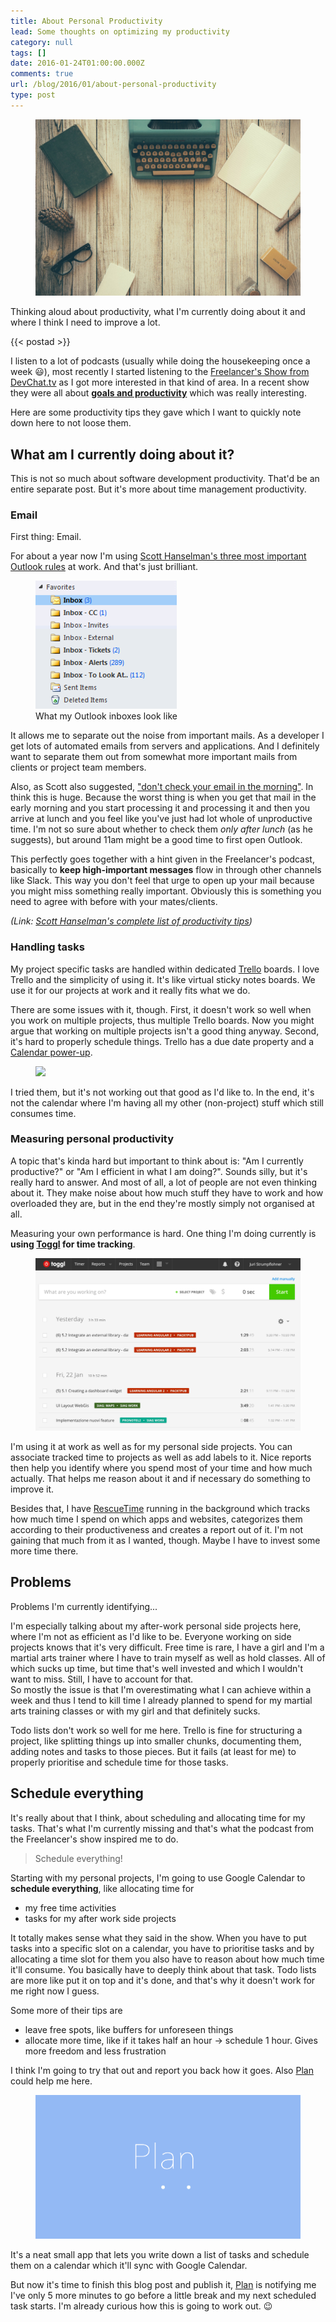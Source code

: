 ```yaml
---
title: About Personal Productivity
lead: Some thoughts on optimizing my productivity
category: null
tags: []
date: 2016-01-24T01:00:00.000Z
comments: true
url: /blog/2016/01/about-personal-productivity
type: post
---
```


<figure class="image--full">
    <img src="/blog/assets/imgs/productivity-bg.jpg">
</figure>

<div class="article-intro">
	Thinking aloud about productivity, what I'm currently doing about it and where I think I need to improve a lot.
</div>

{{< postad >}}

I listen to a lot of podcasts (usually while doing the housekeeping once a week :smiley:), most recently I started listening to the [Freelancer's Show from DevChat.tv](https://devchat.tv/freelancers) as I got more interested in that kind of area. In a recent show they were all about [**goals and productivity**](https://devchat.tv/freelancers/184-fs-goals-and-productivity) which was really interesting.

Here are some productivity tips they gave which I want to quickly note down here to not loose them.

## What am I currently doing about it?

This is not so much about software development productivity. That'd be an entire separate post. But it's more about time management productivity.

### Email

First thing: Email. 

For about a year now I'm using [Scott Hanselman's three most important Outlook rules](http://www.hanselman.com/blog/TheThreeMostImportantOutlookRulesForProcessingMail.aspx) at work. And that's just brilliant. 

<figure class="image--left">
		<img src="/blog/assets/imgs/productivity-outlookrules.png" />
	<figcaption>What my Outlook inboxes look like</figcaption>
</figure>

It allows me to separate out the noise from important mails. As a developer I get lots of automated emails from servers and applications. And I definitely want to separate them out from somewhat more important mails from clients or project team members.

Also, as Scott also suggested, ["don't check your email in the morning"](http://www.hanselman.com/blog/DontCheckYourEmailInTheMorning.aspx). In think this is huge. Because the worst thing is when you get that mail in the early morning and you start processing it and processing it and then you arrive at lunch and you feel like you've just had lot whole of unproductive time. I'm not so sure about whether to check them _only after lunch_ (as he suggests), but around 11am might be a good time to first open Outlook.

This perfectly goes together with a hint given in the Freelancer's podcast, basically to **keep high-important messages** flow in through other channels like Slack. This way you don't feel that urge to open up your mail because you might miss something really important. Obviously this is something you need to agree with before with your mates/clients.

_(Link: [Scott Hanselman's complete list of productivity tips](http://www.hanselman.com/blog/ScottHanselmansCompleteListOfProductivityTips.aspx))_

### Handling tasks

My project specific tasks are handled within dedicated [Trello](https://trello.com/) boards. I love Trello and the simplicity of using it. It's like virtual sticky notes boards. We use it for our projects at work and it really fits what we do.

There are some issues with it, though. First, it doesn't work so well when you work on multiple projects, thus multiple Trello boards. Now you might argue that working on multiple projects isn't a good thing anyway. Second, it's hard to properly schedule things. Trello has a due date property and a [Calendar power-up](http://blog.trello.com/introducing-power-ups-calendar-card-aging-and-more/). 

<figure class="image--medium">
    <a href="http://blog.trello.com/wp-content/uploads/2013/08/cal-month.png" class="image--zoom">
        <img src="http://blog.trello.com/wp-content/uploads/2013/08/cal-month.png">
    </a>
</figure>

I tried them, but it's not working out that good as I'd like to. In the end, it's not the calendar where I'm having all my other (non-project) stuff which still consumes time.

### Measuring personal productivity

A topic that's kinda hard but important to think about is: "Am I currently productive?" or "Am I efficient in what I am doing?". Sounds silly, but it's really hard to answer. And most of all, a lot of people are not even thinking about it. They make noise about how much stuff they have to work and how overloaded they are, but in the end they're mostly simply not organised at all.

Measuring your own performance is hard. One thing I'm doing currently is **using [Toggl](https://www.toggl.com/) for time tracking**. 

<figure class="image--medium">
    <a href="/blog/assets/imgs/productivity-toggl.png" class="image--zoom">
        <img src="/blog/assets/imgs/productivity-toggl.png">
    </a>
</figure>

I'm using it at work as well as for my personal side projects. You can associate tracked time to projects as well as add labels to it. Nice reports then help you identify where you spend most of your time and how much actually. That helps me reason about it and if necessary do something to improve it.

Besides that, I have [RescueTime](https://www.rescuetime.com) running in the background which tracks how much time I spend on which apps and websites, categorizes them according to their productiveness and creates a report out of it. I'm not gaining that much from it as I wanted, though. Maybe I have to invest some more time there.

## Problems

Problems I'm currently identifying...

I'm especially talking about my after-work personal side projects here, where I'm not as efficient as I'd like to be. Everyone working on side projects knows that it's very difficult. Free time is rare, I have a girl and I'm a martial arts trainer where I have to train myself as well as hold classes. All of which sucks up time, but time that's well invested and which I wouldn't want to miss. Still, I have to  account for that.   
So mostly the issue is that I'm overestimating what I can achieve within a week and thus I tend to kill time I already planned to spend for my martial arts training classes or with my girl and that definitely sucks.

Todo lists don't work so well for me here. Trello is fine for structuring a project, like splitting things up into smaller chunks, documenting them, adding notes and tasks to those pieces. But it fails (at least for me) to properly prioritise and schedule time for those tasks.

## Schedule everything

It's really about that I think, about scheduling and allocating time for my tasks. That's what I'm currently missing and that's what the podcast from the Freelancer's show inspired me to do.

<blockquote class="emphasized">
Schedule everything!
</blockquote>

Starting with my personal projects, I'm going to use Google Calendar to **schedule everything**, like allocating time for

- my free time activities
- tasks for my after work side projects

It totally makes sense what they said in the show. When you have to put tasks into a specific slot on a calendar, you have to prioritise tasks and by allocating a time slot for them you also have to reason about how much time it'll consume. You basically have to deeply think about that task. Todo lists are more like put it on top and it's done, and that's why it doesn't work for me right now I guess.

Some more of their tips are

- leave free spots, like buffers for unforeseen things
- allocate more time, like if it takes half an hour -> schedule 1 hour. Gives more freedom and less frustration

I think I'm going to try that out and report you back how it goes. Also [Plan](https://getplan.co) could help me here. 

<figure class="image--wide">
    <img src="/blog/assets/imgs/productivity-planapp.png" >
</figure>

It's a neat small app that lets you write down a list of tasks and schedule them on a calendar which it'll sync with Google Calendar.

But now it's time to finish this blog post and publish it, [Plan](https://getplan.co) is notifying me I've only 5 more minutes to go before a little break and my next scheduled task starts. I'm already curious how this is going to work out. :wink:



